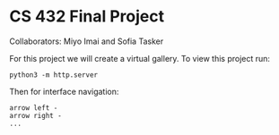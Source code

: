 # CS 432 Final Project

Collaborators: Miyo Imai and Sofia Tasker

For this project we will create a virtual gallery. To view this project run:

    python3 -m http.server

Then for interface navigation:

    arrow left - 
    arrow right - 
    ...
